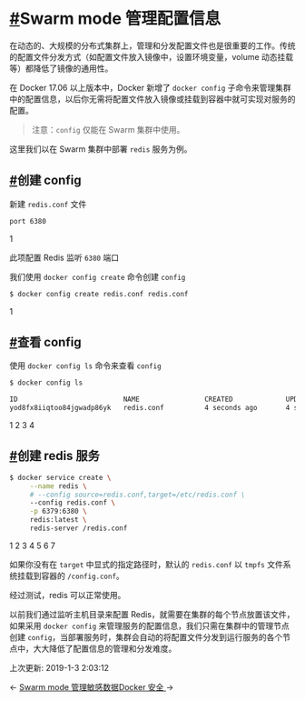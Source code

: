 # [#](https://funtl.com/zh/docs-docker/Swarm-mode-管理配置信息.html#swarm-mode-管理配置信息)Swarm mode 管理配置信息

在动态的、大规模的分布式集群上，管理和分发配置文件也是很重要的工作。传统的配置文件分发方式（如配置文件放入镜像中，设置环境变量，volume 动态挂载等）都降低了镜像的通用性。

在 Docker 17.06 以上版本中，Docker 新增了 `docker config` 子命令来管理集群中的配置信息，以后你无需将配置文件放入镜像或挂载到容器中就可实现对服务的配置。

> 注意：`config` 仅能在 Swarm 集群中使用。

这里我们以在 Swarm 集群中部署 `redis` 服务为例。

## [#](https://funtl.com/zh/docs-docker/Swarm-mode-管理配置信息.html#创建-config)创建 config

新建 `redis.conf` 文件

```bash
port 6380
```

1

此项配置 Redis 监听 `6380` 端口

我们使用 `docker config create` 命令创建 `config`

```bash
$ docker config create redis.conf redis.conf
```

1

## [#](https://funtl.com/zh/docs-docker/Swarm-mode-管理配置信息.html#查看-config)查看 config

使用 `docker config ls` 命令来查看 `config`

```bash
$ docker config ls

ID                          NAME                CREATED             UPDATED
yod8fx8iiqtoo84jgwadp86yk   redis.conf          4 seconds ago       4 seconds ago
```

1
2
3
4

## [#](https://funtl.com/zh/docs-docker/Swarm-mode-管理配置信息.html#创建-redis-服务)创建 redis 服务

```bash
$ docker service create \
     --name redis \
     # --config source=redis.conf,target=/etc/redis.conf \
     --config redis.conf \
     -p 6379:6380 \
     redis:latest \
     redis-server /redis.conf
```

1
2
3
4
5
6
7

如果你没有在 `target` 中显式的指定路径时，默认的 `redis.conf` 以 `tmpfs` 文件系统挂载到容器的 `/config.conf`。

经过测试，redis 可以正常使用。

以前我们通过监听主机目录来配置 Redis，就需要在集群的每个节点放置该文件，如果采用 `docker config` 来管理服务的配置信息，我们只需在集群中的管理节点创建 `config`，当部署服务时，集群会自动的将配置文件分发到运行服务的各个节点中，大大降低了配置信息的管理和分发难度。

上次更新: 2019-1-3 2:03:12

← [Swarm mode 管理敏感数据](https://funtl.com/zh/docs-docker/Swarm-mode-管理敏感数据.html)[Docker 安全 ](https://funtl.com/zh/docs-docker/Docker-安全.html)→